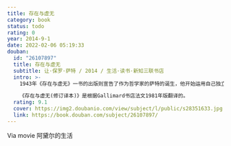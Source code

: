 ```yaml
---
title: 存在与虚无
category: book
status: todo
rating: 0
year: 2014-9-1
date: 2022-02-06 05:19:33
douban:
  id: "26107897"
  title: 存在与虚无
  subtitle: 让·保罗·萨特 / 2014 / 生活·读书·新知三联书店
  intro: >-
    1943年《存在与虚无》一书的出版则宣告了作为哲学家的萨特的诞生，他开始运用自己独立的思想观点和哲学词语述说对世界的理解：人即自为的存在，具有超越的特性，他永远处在变化中，而且是在时间的流逝中实现的。正是由于它具有时间性，“自为的存在”就不像“自在的存在”那样是一种“是其所是”的存在，而是一种总是显示为“不是其所是和是其所不是”面貌的存在，人是什么只是指他过去是什么，将来并未存在，现在是一个联系着过去和将来的否定，实际上是一个虚无。因此，人注定是自由的，自由是人的宿命，人必须自由地为自己做出一系列选择，正是在自由选择的过程中，人赋予对象以意义，但人必须对自己的所有选择承担全部责任。

    《存在与虚无(修订译本)》是根据Gallimard书店法文1981年版翻译的。
  rating: 9.1
  cover: https://img2.doubanio.com/view/subject/l/public/s28351633.jpg
  link: https://book.douban.com/subject/26107897/
---
```


Via movie 阿黛尔的生活
